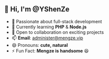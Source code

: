 ## 👋 Hi, I'm @YShenZe  

- 👀 Passionate about full-stack development  
- 🌱 Currently learning **PHP** & **Node.js**  
- 💞️ Open to collaboration on exciting projects  
- 📫 **Email**: administer@mengze.vip
- 😄 Pronouns: **cute, natural**  
- ⚡ Fun Fact: **Mengze is handsome** 😆  
